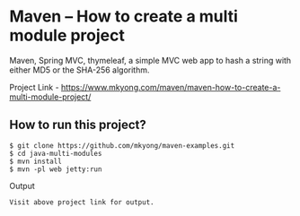 # Maven – How to create a multi module project
Maven, Spring MVC, thymeleaf, a simple MVC web app to hash a string with either MD5 or the SHA-256 algorithm.

Project Link - https://www.mkyong.com/maven/maven-how-to-create-a-multi-module-project/


## How to run this project?
```
$ git clone https://github.com/mkyong/maven-examples.git
$ cd java-multi-modules
$ mvn install
$ mvn -pl web jetty:run
```
Output
```
Visit above project link for output.
```